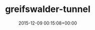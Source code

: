 ---
title:		"greifswalder-tunnel"
type:		"upload"
description:		"TBC"
date:		"2015-12-09 00:15:08+00:00"
album:		"city"
filename:		"greifswalder-tunnel.md"
series:		""
cl_public_id:		"city/greifswalder-tunnel"
cl_version:		1497000301
format:		"tiff"
bytes:		4282588
width:		2158
height:		1440
exposure_mode:		"Auto"
program:		"Aperture-priority AE"
aperture:		"2.8"
focal_length:		"24.0 mm"
iso:		"3200"
shutter_speed:		"1/50"
metering:		"Center-weighted average"
flash:		"Off, Did not fire"
white_balance:		"Custom"
colour_temp:		"3100"
has_crop:		"false"
orientation:		"Horizontal (normal)"
camera_model:		"NIKON D800"
lens_info:		"24-70mm f/2.8"
artist:		"No artist info"
x_resolution:		"300"
y_resolution:		"300"
---